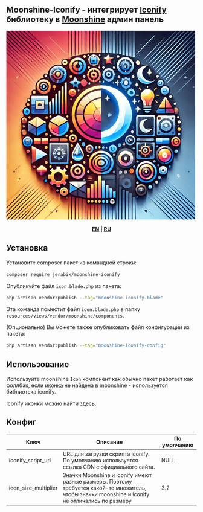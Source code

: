 ## Moonshine-Iconify - интегрирует [Iconify](https://iconify.design/) библиотеку в [Moonshine](https://github.com/moonshine-software/moonshine) админ панель

![logo](https://github.com/JeRabix/moonshine-iconify/raw/master/art/logo-new.png)

<p align="center">
<b>
    <a href="https://github.com/JeRabix/moonshine-iconify/raw/master/README.md">EN</a> |
    <a href="https://github.com/JeRabix/moonshine-iconify/raw/master/README_RU.md">RU</a>
</b>
</p>

## Установка

Установите composer пакет из командной строки:

```bash
composer require jerabix/moonshine-iconify
```

Опубликуйте файл `icon.blade.php` из пакета:

```bash
php artisan vendor:publish --tag="moonshine-iconify-blade"
```

Эта команда поместит файл `icon.blade.php` в папку `resources/views/vendor/moonshine/components`.

(Опционально) Вы можете также опубликовать файл конфигурации из пакета:

```bash
php artisan vendor:publish --tag="moonshine-iconify-config"
```

## Использование

Используйте moonshine `Icon` компонент как обычно
пакет работает как фоллбэк, если иконка не найдена в moonshine - используется библиотека iconify.

Iconify иконки можно найти [здесь](https://icon-sets.iconify.design/).

## Конфиг

| **Ключ**             | **Описание**                                                                                                                                     | **По умолчанию** |
|----------------------|--------------------------------------------------------------------------------------------------------------------------------------------------|------------------|
| iconify_script_url   | URL для загрузки скрипта iconify. По умолчанию используется ссылка CDN с официального сайта.                                                     | NULL             |
| icon_size_multiplier | Значки Moonshine и iconify имеют разные размеры. Поэтому требуется какой-то множитель, чтобы значки moonshine и iconify не отличались по размеру | 3.2              |
